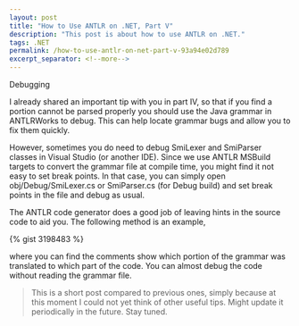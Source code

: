 ```yaml
---
layout: post
title: "How to Use ANTLR on .NET, Part V"
description: "This post is about how to use ANTLR on .NET."
tags: .NET
permalink: /how-to-use-antlr-on-net-part-v-93a94e02d789
excerpt_separator: <!--more-->
---
```

Debugging
<!--more-->

I already shared an important tip with you in part IV, so that if you find a portion cannot be parsed properly you should use the Java grammar in ANTLRWorks to debug. This can help locate grammar bugs and allow you to fix them quickly.

However, sometimes you do need to debug SmiLexer and SmiParser classes in Visual Studio (or another IDE). Since we use ANTLR MSBuild targets to convert the grammar file at compile time, you might find it not easy to set break points. In that case, you can simply open obj/Debug/SmiLexer.cs or SmiParser.cs (for Debug build) and set break points in the file and debug as usual.

The ANTLR code generator does a good job of leaving hints in the source code to aid you. The following method is an example,

{% gist 3198483 %}

where you can find the comments show which portion of the grammar was translated to which part of the code. You can almost debug the code without reading the grammar file.

> This is a short post compared to previous ones, simply because at this moment I could not yet think of other useful tips. Might update it periodically in the future. Stay tuned.
